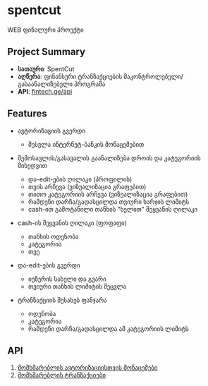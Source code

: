 # spentcut

WEB ფინალური პროექტი

## Project Summary

- <b>სათაური</b>: SpentCut
- <b>აღწერა</b>: ფინანსური ტრანზაქციების მაკონტროლებელი/გასაანალიზებელი პროგრამა
- <b>API</b>:  [fintech.ge/api](fintech.ge/api)

## Features

* ავტორიზაციის გვერდი
    * შესვლა ინტერნეტ-ბანკის მონაცემებით

* შემოსავლის/გასავალის გაანალიზება დროის და კატეგორიის მიხედვით
    * და-edit-ების ღილაკი (პროფილის) 
    * თვის არჩევა (ვიზუალიზაცია გრაფებით)
    * თითო კატეგორიის არჩევა (ვიზუალიზაცია გრაფებით)
    * რამდენი დარჩა/გადასცილდა თვიური ხარჯის ლიმიტს
    * cash-ით გამოტანილი თანხის "ხელით" შეყვანის ღილაკი

* cash-ის შეყვანის ღილაკი (ფოფაფი)
    * თანხის ოდენობა
    * კატეგორია
    * თვე

* და-edit-ების გვერდი
    * იუზერის სახელი და გვარი
    * თვიური თანხის ლიმიტის შეცვლა

* ტრანზაქციის შესახებ ფანჯარა
    * ოდენობა
    * კატეგორია
    * რამდენი დარჩა/გადასცილდა ამ კატეგორიის ლიმიტს


## API

 1) [მომხმარებლის ავტორიზაციისთვის მონაცემები](https://api.fintech.ge/Help/Api/GET-api-Clients-Login-username-password)
 2) [მომხმარებლის ტრანზაქციები](https://api.fintech.ge/Help/Api/GET-api-Products-Transactions-sessionId)